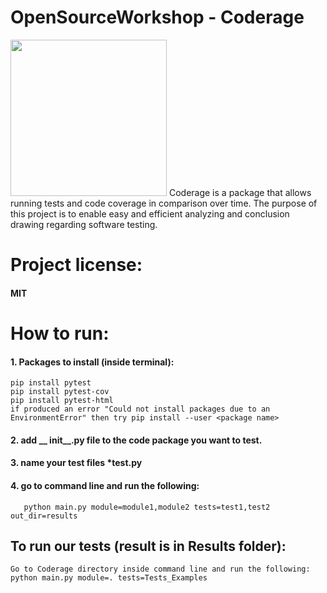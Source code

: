 # OpenSourceWorkshop - Coderage
<img src="https://github.com/shakedkialy/Coderage/blob/main/html_files/logo.png?raw=true" width="250"> 
Coderage is a package that allows running tests and code coverage in comparison over time.
The purpose of this project is to enable easy and efficient analyzing and conclusion drawing regarding software testing.

# Project license:
#### MIT

# How to run:
#### 1. Packages to install (inside terminal):
    pip install pytest
    pip install pytest-cov
    pip install pytest-html
    if produced an error "Could not install packages due to an EnvironmentError" then try pip install --user <package name>
 #### 2. add __ init__.py file to the code package you want to test. 
 #### 3. name your test files *test.py 
 #### 4. go to command line and run the following:
       python main.py module=module1,module2 tests=test1,test2 out_dir=results
## To run our tests (result is in Results folder):
    Go to Coderage directory inside command line and run the following:
    python main.py module=. tests=Tests_Examples
    
     
